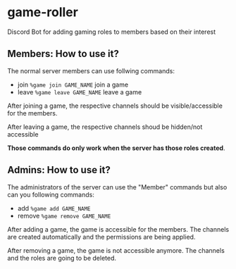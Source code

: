 # game-roller
Discord Bot for adding gaming roles to members based on their interest

## Members: How to use it?

The normal server members can use follwing commands:

- join `%game join GAME_NAME` join a game
- leave `%game leave GAME_NAME` leave a game

After joining a game, the respective channels should be visible/accessible for the members.

After leaving a game, the respective channels shoud be hidden/not accessible

<b>Those commands do only work when the server has those roles created</b>.

## Admins: How to use it?

The administrators of the server can use the "Member" commands but also can you following commands:

- add `%game add GAME_NAME`
- remove `%game remove GAME_NAME`

After adding a game, the game is accessible for the members. The channels are created automatically and the permissions are being applied.

After removing a game, the game is not accessible anymore. The channels and the roles are going to be deleted.
